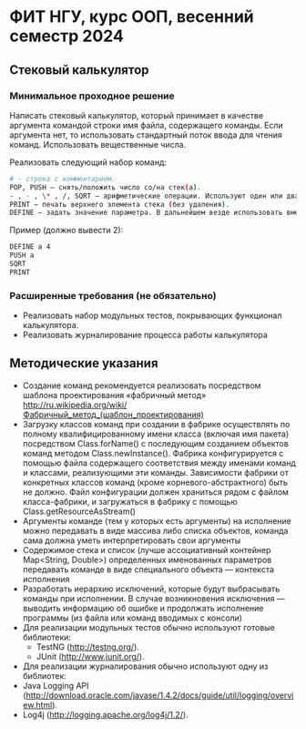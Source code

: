 # ФИТ НГУ, курс ООП, весенний семестр 2024

## Стековый калькулятор

### Минимальное проходное решение

Написать стековый калькулятор, который принимает в качестве аргумента командой строки имя файла, содержащего команды.
Если аргумента нет, то использовать стандартный поток ввода для чтения команд. Использовать вещественные числа.

Реализовать следующий набор команд:

```bash
# - строка с комментарием.
POP, PUSH — снять/положить число со/на стек(а).
- , - , \* , /, SQRT – арифметические операции. Используют один или два верхних элемента стека, изымают их из стека, помещая результат назад
PRINT — печать верхнего элемента стека (без удаления).
DEFINE — задать значение параметра. В дальнейшем везде использовать вместо параметра это значение.
```

Пример (должно вывести 2):

```bash
DEFINE a 4
PUSH a
SQRT
PRINT
```

### Расширенные требования (не обязательно)

- Реализовать набор модульных тестов, покрывающих функционал калькулятора.
- Реализовать журналирование процесса работы калькулятора

## Методические указания

- Создание команд рекомендуется реализовать посредством шаблона проектирования «фабричный метод» http://ru.wikipedia.org/wiki/Фабричный_метод_(шаблон_проектирования)
- Загрузку классов команд при создании в фабрике осуществлять по полному квалифицированному имени класса (включая имя пакета) посредством Class.forName() с последующим созданием объектов команд методом Class.newInstance().
  Фабрика конфигурируется с помощью файла содержащего соответствия между именами команд и классами, реализующими эти команды.
  Зависимости фабрики от конкретных классов команд (кроме корневого-абстрактного) быть не должно.
  Файл конфигурации должен храниться рядом с файлом класса-фабрики, и загружаться в фабрику с помощью Class.getResourceAsStream()
- Аргументы команде (тем у которых есть аргументы) на исполнение можно передавать в виде массива либо списка объектов, команда сама должна уметь интерпретировать свои аргументы
- Содержимое стека и список (лучше ассоциативный контейнер Map<String, Double>) определенных именованных параметров передавать команде в виде специального объекта — контекста исполнения
- Разработать иерархию исключений, которые будут выбрасывать команды при исполнении. В случае возникновения исключения — выводить информацию об ошибке и продолжать исполнение программы (из файла или команд вводимых с консоли)
- Для реализации модульных тестов обычно используют готовые библиотеки:
  - TestNG (http://testng.org/).
  - JUnit (http://www.junit.org/).
- Для реализации журналирования обычно используют одну из библиотек:
- Java Logging API (http://download.oracle.com/javase/1.4.2/docs/guide/util/logging/overview.html).
- Log4j (http://logging.apache.org/log4j/1.2/).
